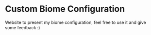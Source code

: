 # Custom Biome Configuration
Website to present my biome configuration, feel free to use it and give some feedback :)
